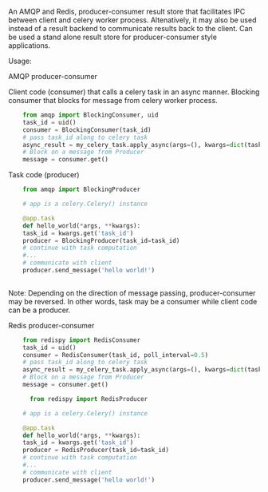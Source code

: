 
An AMQP and Redis, producer-consumer result store that facilitates IPC between client and celery worker process.
Altenatively, it may also be used instead of a result backend to communicate results back to the client.
Can be used a stand alone result store for producer-consumer style applications.

Usage: 

AMQP producer-consumer

Client code (consumer) that calls a celery task in an async manner.
Blocking consumer that blocks for message from celery worker process.


```python
    from amqp import BlockingConsumer, uid
    task_id = uid()
    consumer = BlockingConsumer(task_id)
    # pass task_id along to celery task
    async_result = my_celery_task.apply_async(args=(), kwargs=dict(task_id=task_id))
    # Block on a message from Producer
    message = consumer.get()
```

Task code (producer) 
```python
    from amqp import BlockingProducer

    # app is a celery.Celery() instance

    @app.task
    def hello_world(*args, **kwargs):
    task_id = kwargs.get('task_id')
    producer = BlockingProducer(task_id=task_id)
    # continue with task computation
    #...
    # communicate with client
    producer.send_message('hello world!')    
    
```

Note: Depending on the direction of message passing, producer-consumer may be reversed.
In other words, task may be a consumer while client code can be a producer. 

Redis producer-consumer
```python
    from redispy import RedisConsumer
    task_id = uid()
    consumer = RedisConsumer(task_id, poll_interval=0.5)
    # pass task_id along to celery task
    async_result = my_celery_task.apply_async(args=(), kwargs=dict(task_id=task_id))
    # Block on a message from Producer
    message = consumer.get()
```

```python
      from redispy import RedisProducer

    # app is a celery.Celery() instance

    @app.task
    def hello_world(*args, **kwargs):
    task_id = kwargs.get('task_id')
    producer = RedisProducer(task_id=task_id)
    # continue with task computation
    #...
    # communicate with client
    producer.send_message('hello world!')    
    
```